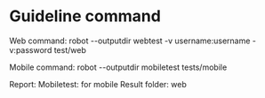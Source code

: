 # Guideline command
Web command:
robot --outputdir webtest -v username:username -v:password  test/web

Mobile command:
robot --outputdir mobiletest tests/mobile

Report:
Mobiletest: for mobile
Result folder: web

